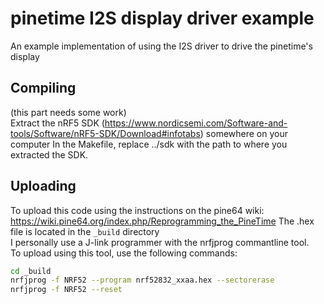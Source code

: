 # pinetime I2S display driver example
An example implementation of using the I2S driver to drive the pinetime's display

## Compiling  
(this part needs some work)  
Extract the nRF5 SDK (https://www.nordicsemi.com/Software-and-tools/Software/nRF5-SDK/Download#infotabs) somewhere on your computer
In the Makefile, replace ../sdk with the path to where you extracted the SDK.

## Uploading
To upload this code using the instructions on the pine64 wiki:  
https://wiki.pine64.org/index.php/Reprogramming_the_PineTime
The .hex file is located in the `_build` directory  
I personally use a J-link programmer with the nrfjprog commantline tool.  
To upload using this tool, use the following commands:

```bash
cd _build
nrfjprog -f NRF52 --program nrf52832_xxaa.hex --sectorerase
nrfjprog -f NRF52 --reset
```
